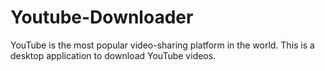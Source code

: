 # Youtube-Downloader
YouTube is the most popular video-sharing platform in the world. This is a desktop application to download YouTube videos.
